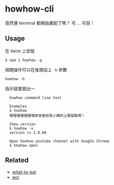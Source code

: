 # howhow-cli
竟然連 terminal 都開始業配了嗎？ 可 ... 可惡！

## Usage

在 iterm 上安裝
```shell
$ npm i howhow -g
```

相關操作可以在後頭加上 `-h` 參數
```shell
howhow -h
```

指示就會跳出～
```shell
  howhow command line tool

  Examples
  $ howhow
  喔喔喔喔喔喔喔原來是旺梨小鎮的土鳳梨酥啊！

  Show version
  $ howhow -v
  version is 1.0.60

  Open howhow youtube channel with Google Chrome
  $ howhow open
```

## Related
- [what-to-eat](https://github.com/WeiChiaChang/what-to-eat)
- [wcj](https://github.com/jaywcjlove/wcj)
